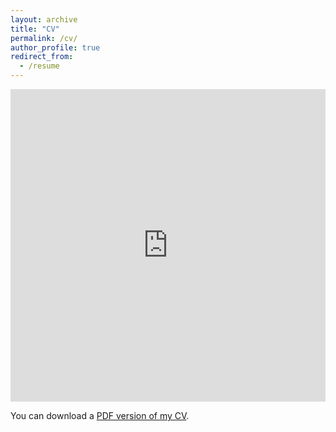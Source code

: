 ```yaml
---
layout: archive
title: "CV"
permalink: /cv/
author_profile: true
redirect_from:
  - /resume
---
```


<iframe src="https://nicolasriel.github.io/files/NR_CV.pdf" width="100%" height="500" frameborder="no" border="0" marginwidth="0" marginheight="0"></iframe>

You can download a [PDF version of my CV](https://nicolasriel.github.io/files/NR_CV.pdf).